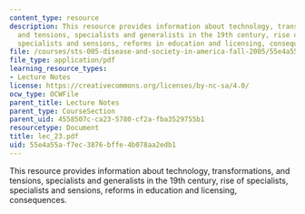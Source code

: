 ```yaml
---
content_type: resource
description: This resource provides information about technology, transformations,
  and tensions, specialists and generalists in the 19th century, rise of specialists,
  specialists and sensions, reforms in education and licensing, consequences.
file: /courses/sts-005-disease-and-society-in-america-fall-2005/55e4a55af7ec3876bffe4b078aa2edb1_lec_23.pdf
file_type: application/pdf
learning_resource_types:
- Lecture Notes
license: https://creativecommons.org/licenses/by-nc-sa/4.0/
ocw_type: OCWFile
parent_title: Lecture Notes
parent_type: CourseSection
parent_uid: 4558507c-ca23-5780-cf2a-fba3529755b1
resourcetype: Document
title: lec_23.pdf
uid: 55e4a55a-f7ec-3876-bffe-4b078aa2edb1
---
```

This resource provides information about technology, transformations, and tensions, specialists and generalists in the 19th century, rise of specialists, specialists and sensions, reforms in education and licensing, consequences.